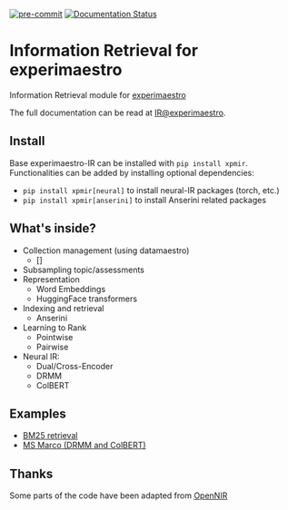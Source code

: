 [![pre-commit](https://img.shields.io/badge/pre--commit-enabled-brightgreen?logo=pre-commit&logoColor=white)](https://github.com/pre-commit/pre-commit)
[![Documentation Status](https://readthedocs.org/projects/experimaestro-ir/badge/?version=latest)](https://experimaestro-ir.readthedocs.io/en/latest/?badge=latest)

# Information Retrieval for experimaestro

Information Retrieval module for [experimaestro](https://experimaestro.github.io/experimaestro-python/)

The full documentation can be read at [IR@experimaestro](https://experimaestro-ir.readthedocs.io/).

## Install

Base experimaestro-IR can be installed with `pip install xpmir`.
Functionalities can be added by installing optional dependencies:

- `pip install xpmir[neural]` to install neural-IR packages (torch, etc.)
- `pip install xpmir[anserini]` to install Anserini related packages

## What's inside?

- Collection management (using datamaestro)
    - []
- Subsampling topic/assessments
- Representation
    - Word Embeddings
    - HuggingFace transformers
- Indexing and retrieval
    - Anserini
- Learning to Rank
    - Pointwise
    - Pairwise
- Neural IR:
    - Dual/Cross-Encoder
    - DRMM
    - ColBERT

## Examples

- [BM25 retrieval](./examples/bm25.py)
- [MS Marco (DRMM and ColBERT)](./examples/msmarco.py)

## Thanks

Some parts of the code have been adapted from [OpenNIR](https://github.com/Georgetown-IR-Lab/OpenNIR)
